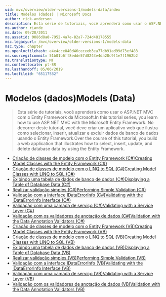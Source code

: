 ```yaml
---
uid: mvc/overview/older-versions-1/models-data/index
title: Modelos (dados) | Microsoft Docs
author: rick-anderson
description: Esta série de tutoriais, você aprenderá como usar o ASP.NET MVC com o Entity Framework da Microsoft. No decorrer deste tutorial, você deve criar um aplicativo web...
ms.author: riande
ms.date: 09/28/2011
ms.assetid: 9086d8a8-7952-4a7e-82a7-724d48178555
msc.legacyurl: /mvc/overview/older-versions-1/models-data
msc.type: chapter
ms.openlocfilehash: e4e4cce840d46ceceeb3ea77db91ad99d73ef483
ms.sourcegitcommit: 51b01b6ff8edde57d8243e4da28c9f1e7f1962b2
ms.translationtype: MT
ms.contentlocale: pt-BR
ms.lasthandoff: 05/06/2019
ms.locfileid: "65117582"
---
```

# <a name="models-data"></a><span data-ttu-id="d29f9-104">Modelos (dados)</span><span class="sxs-lookup"><span data-stu-id="d29f9-104">Models (Data)</span></span>

> <span data-ttu-id="d29f9-105">Esta série de tutoriais, você aprenderá como usar o ASP.NET MVC com o Entity Framework da Microsoft.</span><span class="sxs-lookup"><span data-stu-id="d29f9-105">In this tutorial series, you learn how to use ASP.NET MVC with the Microsoft Entity Framework.</span></span> <span data-ttu-id="d29f9-106">No decorrer deste tutorial, você deve criar um aplicativo web que ilustra como selecionar, inserir, atualizar e excluir dados de banco de dados usando o Entity Framework.</span><span class="sxs-lookup"><span data-stu-id="d29f9-106">Over the course of this tutorial, you build a web application that illustrates how to select, insert, update, and delete database data by using the Entity Framework.</span></span>

- [<span data-ttu-id="d29f9-107">Criação de classes de modelo com o Entity Framework (C#)</span><span class="sxs-lookup"><span data-stu-id="d29f9-107">Creating Model Classes with the Entity Framework (C#)</span></span>](creating-model-classes-with-the-entity-framework-cs.md)
- [<span data-ttu-id="d29f9-108">Criação de classes de modelo com o LINQ to SQL (C#)</span><span class="sxs-lookup"><span data-stu-id="d29f9-108">Creating Model Classes with LINQ to SQL (C#)</span></span>](creating-model-classes-with-linq-to-sql-cs.md)
- [<span data-ttu-id="d29f9-109">Exibindo uma tabela de dados de banco de dados (C#)</span><span class="sxs-lookup"><span data-stu-id="d29f9-109">Displaying a Table of Database Data (C#)</span></span>](displaying-a-table-of-database-data-cs.md)
- [<span data-ttu-id="d29f9-110">Realizar validação simples (C#)</span><span class="sxs-lookup"><span data-stu-id="d29f9-110">Performing Simple Validation (C#)</span></span>](performing-simple-validation-cs.md)
- [<span data-ttu-id="d29f9-111">Validação com a interface IDataErrorInfo (C#)</span><span class="sxs-lookup"><span data-stu-id="d29f9-111">Validating with the IDataErrorInfo Interface (C#)</span></span>](validating-with-the-idataerrorinfo-interface-cs.md)
- [<span data-ttu-id="d29f9-112">Validação com uma camada de serviço (C#)</span><span class="sxs-lookup"><span data-stu-id="d29f9-112">Validating with a Service Layer (C#)</span></span>](validating-with-a-service-layer-cs.md)
- [<span data-ttu-id="d29f9-113">Validação com os validadores de anotação de dados (C#)</span><span class="sxs-lookup"><span data-stu-id="d29f9-113">Validation with the Data Annotation Validators (C#)</span></span>](validation-with-the-data-annotation-validators-cs.md)
- [<span data-ttu-id="d29f9-114">Criação de classes de modelo com o Entity Framework (VB)</span><span class="sxs-lookup"><span data-stu-id="d29f9-114">Creating Model Classes with the Entity Framework (VB)</span></span>](creating-model-classes-with-the-entity-framework-vb.md)
- [<span data-ttu-id="d29f9-115">Criação de classes de modelo com o LINQ to SQL (VB)</span><span class="sxs-lookup"><span data-stu-id="d29f9-115">Creating Model Classes with LINQ to SQL (VB)</span></span>](creating-model-classes-with-linq-to-sql-vb.md)
- [<span data-ttu-id="d29f9-116">Exibindo uma tabela de dados de banco de dados (VB)</span><span class="sxs-lookup"><span data-stu-id="d29f9-116">Displaying a Table of Database Data (VB)</span></span>](displaying-a-table-of-database-data-vb.md)
- [<span data-ttu-id="d29f9-117">Realizar validação simples (VB)</span><span class="sxs-lookup"><span data-stu-id="d29f9-117">Performing Simple Validation (VB)</span></span>](performing-simple-validation-vb.md)
- [<span data-ttu-id="d29f9-118">Validação com a interface IDataErrorInfo (VB)</span><span class="sxs-lookup"><span data-stu-id="d29f9-118">Validating with the IDataErrorInfo Interface (VB)</span></span>](validating-with-the-idataerrorinfo-interface-vb.md)
- [<span data-ttu-id="d29f9-119">Validação com uma camada de serviço (VB)</span><span class="sxs-lookup"><span data-stu-id="d29f9-119">Validating with a Service Layer (VB)</span></span>](validating-with-a-service-layer-vb.md)
- [<span data-ttu-id="d29f9-120">Validação com os validadores de anotação de dados (VB)</span><span class="sxs-lookup"><span data-stu-id="d29f9-120">Validation with the Data Annotation Validators (VB)</span></span>](validation-with-the-data-annotation-validators-vb.md)
